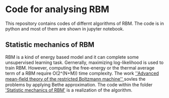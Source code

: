 # Code for analysing RBM
This repository contains codes of differnt algorithms of RBM. The code is in python and most of them are shown in jupyter notebook.
  
## Statistic mechanics of RBM
RBM is a kind of energy based model and it can complete some unsupervised learning task. Gernerally, maximizing log-likelihood is used to train RBM. However, computing the free-energy or the thermal average term of a RBM require O(2^(N+M)) time complexity. The work [''Advanced mean-ﬁeld theory of the restricted Boltzmann machine''
](https://journals.aps.org/pre/abstract/10.1103/PhysRevE.91.050101) sovles the problems by applying Bethe approximation. The code within the folder ['Statistic mechanics of RBM']() is a realization of the algorithm.
